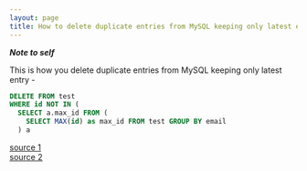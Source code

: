 ```yaml
---
layout: page
title: How to delete duplicate entries from MySQL keeping only latest entry
---
```


***Note to self***

This is how you delete duplicate entries from MySQL keeping only latest entry -

```sql
DELETE FROM test
WHERE id NOT IN (
  SELECT a.max_id FROM (
    SELECT MAX(id) as max_id FROM test GROUP BY email
  ) a
```

[source 1](https://stackoverflow.com/questions/6107167/mysql-delete-duplicate-records-but-keep-latest)  
[source 2](https://stackoverflow.com/questions/45494/mysql-error-1093-cant-specify-target-table-for-update-in-from-clause)
